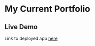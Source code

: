 # My Current Portfolio
## Live Demo
Link to deployed app [here](https://emilly-tiampati.vercel.app/)
